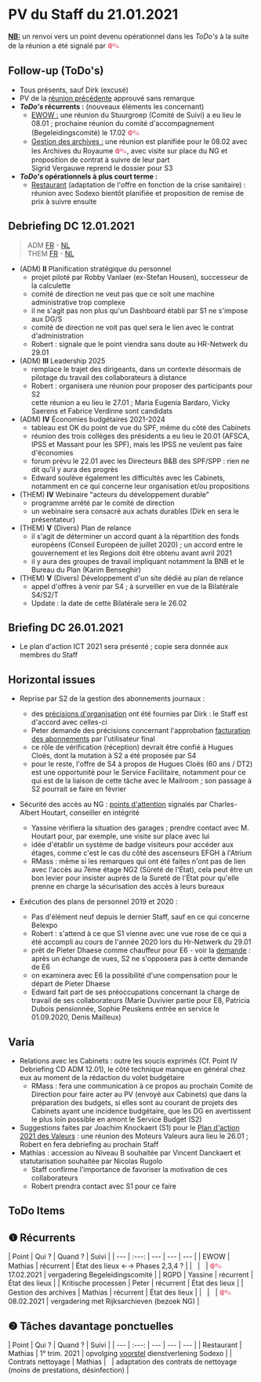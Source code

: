<link rel="stylesheet" href="https://newdevprojects.github.io/S2/S2.css">
<link rel="stylesheet" href="S2.css">

# PV du Staff du 21.01.2021

<u><b>NB:</b></u> un renvoi vers un point devenu opérationnel dans les *ToDo's* à la suite de la réunion a été signalé par <font color="crimson" size="3px">&#10179;&#9998;</font>

## Follow-up (ToDo's)

* Tous présents, sauf Dirk (excusé)
* PV de la [réunion précédente](https://newdevprojects.github.io/S2/Staff_20210107/20210107_Staff_PV.html) approuvé sans remarque
* <b>*ToDo's* récurrents :</b> (nouveaux éléments les concernant)  
    * <u>EWOW :</u> une réunion du Stuurgroep (Comité de Suivi) a eu lieu le 08.01 ; prochaine réunion du comité d'accompagnement (Begeleidingscomité) le 17.02 <font color="crimson" size="3px">&#10179;&#9998;</font>
    * <u>Gestion des archives :</u> une réunion est planifiée pour le 08.02 avec les Archives du Royaume <font color="crimson" size="3px">&#10179;&#9998;</font>, avec visite sur place du NG et proposition de contrat à suivre de leur part<br>Sigrid Vergauwe reprend le dossier pour S3
* <b>*ToDo's* opérationnels à plus court terme :</b>
    * <u>Restaurant</u> (adaptation de l'offre en fonction de la crise sanitaire) : réunion avec Sodexo bientôt planifiée et proposition de remise de prix à suivre ensuite

## Debriefing DC 12.01.2021

> ADM [FR](https://newdevprojects.github.io/S2/Staff/20210112_Adm_FR.pdf) - [NL](https://newdevprojects.github.io/S2/Staff/20210112_Adm_NL.pdf)<br>THEM [FR](https://newdevprojects.github.io/S2/Staff/20210112_Them_FR.pdf) - [NL](https://newdevprojects.github.io/S2/Staff/20210112_Them_NL.pdf)

* (ADM) <b>II</b> Planification stratégique du personnel
    * projet piloté par Robby Vanlaer (ex-Stefan Housen), successeur de la calculette
    * comité de direction ne veut pas que ce soit une machine administrative trop complexe
    * il ne s'agit pas non plus qu'un Dashboard établi par S1 ne s'impose aux DG/S
    * comité de direction ne voit pas quel sera le lien avec le contrat d'administration
    * Robert : signale que le point viendra sans doute au HR-Netwerk du 29.01
* (ADM) <b>III</b> Leadership 2025
    * remplace le trajet des dirigeants, dans un contexte désormais de pilotage du travail des collaborateurs à distance
    * Robert : organisera une réunion pour proposer des participants pour S2<br>cette réunion a eu lieu le 27.01 ; Maria Eugenia Bardaro, Vicky Saerens et Fabrice Verdinne sont candidats
* (ADM) <b>IV</b> &Eacute;conomies budgétaires 2021-2024
    * tableau est OK du point de vue du SPF, même du côté des Cabinets
    * réunion des trois collèges des présidents a eu lieu le 20.01 (AFSCA, IPSS et Massant pour les SPF), mais les IPSS ne veulent pas faire d'économies
    * forum prévu le 22.01 avec les Directeurs B&B des SPF/SPP : rien ne dit qu'il y aura des progrès
    * Edward soulève également les difficultés avec les Cabinets, notamment en ce qui concerne leur organisation et/ou propositions
* (THEM) <b>IV</b> Webinaire "acteurs du développement durable"
    * programme arrêté par le comité de direction
    * un webinaire sera consacré aux achats durables (Dirk en sera le présentateur)
* (THEM) <b>V</b> (Divers) Plan de relance
    * il s'agit de déterminer un accord quant à la répartition des fonds européens (Conseil Européen de juillet 2020) ; un accord entre le gouvernement et les Regions doit être obtenu avant avril 2021
    * il y aura des groupes de travail impliquant notamment la BNB et le Bureau du Plan (Karim Benseghir)
* (THEM) <b>V</b> (Divers) Développement d'un site dédié au plan de relance
    * appel d'offres à venir par S4 ; à surveiller en vue de la Bilatérale S4/S2/T
    * Update : la date de cette Bilatérale sera le 26.02

## Briefing DC 26.01.2021

* Le plan d'action ICT 2021 sera présenté ; copie sera donnée aux membres du Staff

## Horizontal issues

* Reprise par S2 de la gestion des abonnements journaux :
    * des [précisions d'organisation](20210120_Input_Dirk_Kranten.md) ont été fournies par Dirk : le Staff est d'accord avec celles-ci
    * Peter demande des précisions concernant l'approbation [facturation des abonnements](Facturatie_abonnementen_2021.pdf) par l'utilisateur final
    * ce rôle de vérification (réception) devrait être confié à Hugues Cloës, dont la mutation à S2 a été proposée par S4
    * pour le reste, l'offre de S4 à propos de Hugues Cloës (60 ans / DT2) est une opportunité pour le Service Facilitaire, notamment pour ce qui est de la liaison de cette tâche avec le Mailroom ; son passage à S2 pourrait se faire en février

* Sécurité des accès au NG : [points d'attention](20210118_Securite_acces_NG.pdf) signalés par Charles-Albert Houtart, conseiller en intégrité
    * Yassine vérifiera la situation des garages ; prendre contact avec M. Houtart pour, par exemple, une visite sur place avec lui
    * idée d'établir un système de badge visiteurs pour accéder aux étages, comme c'est le cas du côté des ascenseurs EFGH à l'Atrium
    * RMass : même si les remarques qui ont été faites n'ont pas de lien avec l'accès au 7ème étage NG2 (Sûreté de l'&Eacute;tat), cela peut être un bon levier pour insister auprès de la Sureté de l'&Eacute;tat pour qu'elle prenne en charge la sécurisation des accès à leurs bureaux

* Exécution des plans de personnel 2019 et 2020 :
    * Pas d'élément neuf depuis le dernier Staff, sauf en ce qui concerne Belexpo
    * Robert : s'attend à ce que S1 vienne avec une vue rose de ce qui a été accompli au cours de l'année 2020 lors du Hr-Netwerk du 29.01
    * prêt de Pieter Dhaese comme chauffeur pour E6 - voir la [demande](20210113_Pret_Dhaese_E6.pdf) : après un échange de vues, S2 ne s'opposera pas à cette demande de E6
    * on examinera avec E6 la possibilité d'une compensation pour le départ de Pieter Dhaese
    * Edward fait part de ses préoccupations concernant la charge de travail de ses collaborateurs (Marie Duvivier partie pour E8, Patricia Dubois pensionnée, Sophie Peuskens entrée en service le 01.09.2020, Denis Mailleux)

## Varia

* Relations avec les Cabinets : outre les soucis exprimés (Cf. Point IV Debriefing CD ADM 12.01), le côté technique manque en général chez eux au moment de la rédaction du volet budgétaire
    * RMass : fera une communication à ce propos au prochain Comité de Direction pour faire acter au PV (envoyé aux Cabinets) que dans la préparation des budgets, si elles sont au courant de projets des Cabinets ayant une incidence budgétaire, que les DG en avertissent le plus loin possible en amont le Service Budget (S2)
* Suggestions faites par Joachim Knockaert (S1) pour le [Plan d'action 2021 des Valeurs](Voorstel_Waardenactieplan_2021.pdf) : une réunion des Moteurs Valeurs aura lieu le 26.01 ; Robert en fera debriefing au prochain Staff
* Mathias : accession au Niveau B souhaitée par Vincent Danckaert et statutarisation souhaitée par Nicolas Rugolo
    * Staff confirme l'importance de favoriser la motivation de ces collaborateurs
    * Robert prendra contact avec S1 pour ce faire

## ToDo Items

## &#10102; Récurrents

| Point | Qui ? | Quand ? | Suivi |
| --- | :---: | --- | --- | --- |
| EWOW | Mathias | récurrent | &Eacute;tat des lieux &#8592;&#8594; Phases 2,3,4 ? |
| &nbsp; | &nbsp; | <font color="crimson" size="3px">&#10179;&#9998;</font> 17.02.2021 | vergadering Begeleidingscomité |
| RGPD | Yassine | récurrent | &Eacute;tat des lieux |
| Kritische processen | Peter | récurrent | &Eacute;tat des lieux |
| Gestion des archives | Mathias | récurrent | &Eacute;tat des lieux |
| &nbsp; | &nbsp; | <font color="crimson" size="3px">&#10179;&#9998;</font> 08.02.2021 | vergadering met Rijksarchieven (bezoek NG) |

## &#10103; Tâches davantage ponctuelles

| Point | Qui ? | Quand ? | Suivi |
| --- | :---: | --- | --- | --- |
| Restaurant | Mathias | 1° trim. 2021 | opvolging [voorstel](https://newdevprojects.github.io/S2/Staff_20210107/20210107_Sodexo_aangepaste_werking.pdf) dienstverlening Sodexo |
| Contrats nettoyage | Mathias | &nbsp; | adaptation des contrats de nettoyage (moins de prestations, désinfection) |


